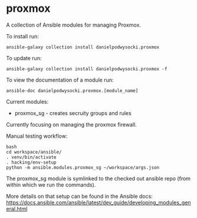 # proxmox

A collection of Ansible modules for managing Proxmox.

To install run:

```
ansible-galaxy collection install danielpodwysocki.proxmox
```
To update run:
```
ansible-galaxy collection install danielpodwysocki.proxmox -f
```

To view the documentation of a module run:
```
ansible-doc danielpodwysocki.proxmox.[module_name]
```

Current modules:
+ proxmox_sg - creates secruity groups and rules


Currently focusing on managing the proxmox firewall.

Manual testing workflow:

```
bash
cd workspace/ansible/
. venv/bin/activate
. hacking/env-setup
python -m ansible.modules.proxmox_sg ~/workspace/args.json 
```
The proxmox_sg module is symlinked to the checked out ansible repo (from within which we run the commands).

More details on that setup can be found in the Ansible docs: https://docs.ansible.com/ansible/latest/dev_guide/developing_modules_general.html
